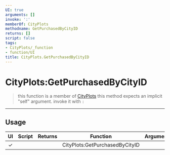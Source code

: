 ```yaml
---
UI: true
arguments: []
invoke: ':'
memberOf: CityPlots
methodname: GetPurchasedByCityID
returns: []
script: false
tags:
- CityPlots/_function
- function/UI
title: CityPlots.GetPurchasedByCityID
---
```

# CityPlots:GetPurchasedByCityID
> this function is a member of [CityPlots](civ-6/lua/CityPlots.md)
> this method expects an implicit "self" argument. invoke it with `:`
-----
## Usage
|  UI | Script | Returns | Function | Arguments |
|:---:|:------:|-------:|:--------:|:---------|
|✓| ||CityPlots:GetPurchasedByCityID||
